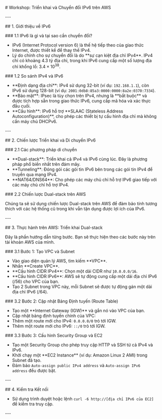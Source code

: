 ﻿\# Workshop: Triển khai và Chuyển đổi IPv6 trên AWS

\---

\## 1. Giới thiệu về IPv6

\### 1.1 IPv6 là gì và tại sao cần chuyển đổi?

* IPv6 (Internet Protocol version 6) là thế hệ tiếp theo của giao thức Internet, được thiết kế để thay thế IPv4.
* Lý do chính cho sự chuyển đổi là do \*\*sự cạn kiệt địa chỉ IPv4\*\*. IPv4 chỉ có khoảng 4.3 tỷ địa chỉ, trong khi IPv6 cung cấp một số lượng địa chỉ khổng lồ: $3.4 \times 10^{38}$.

\### 1.2 So sánh IPv4 và IPv6

* \*\*Định dạng địa chỉ\*\*: IPv4 sử dụng 32-bit (ví dụ: `192.168.1.1`), còn IPv6 sử dụng 128-bit (ví dụ: `2001:0db8:85a3:0000:0000:8a2e:0370:7334`).
* \*\*Bảo mật\*\*: IPsec là tùy chọn trên IPv4, nhưng là \*\*bắt buộc\*\* và được tích hợp sẵn trong giao thức IPv6, cung cấp mã hóa và xác thực đầu cuối.
* \*\*Cấu hình\*\*: IPv6 hỗ trợ \*\*SLAAC (Stateless Address Autoconfiguration)\*\*, cho phép các thiết bị tự cấu hình địa chỉ mà không cần máy chủ DHCPv6.

\---

\## 2. Chiến lược Triển khai và Di chuyển IPv6

\### 2.1 Các phương pháp di chuyển

* \*\*Dual-stack\*\*: Triển khai cả IPv4 và IPv6 cùng lúc. Đây là phương pháp phổ biến nhất trên đám mây.
* \*\*Tunneling\*\*: Đóng gói các gói tin IPv6 bên trong các gói tin IPv4 để truyền qua mạng IPv4.
* \*\*NAT64/DNS64\*\*: Cho phép các máy chủ chỉ hỗ trợ IPv6 giao tiếp với các máy chủ chỉ hỗ trợ IPv4.

\### 2.2 Chiến lược Dual-stack trên AWS

Chúng ta sẽ sử dụng chiến lược Dual-stack trên AWS để đảm bảo tính tương thích với các hệ thống cũ trong khi vẫn tận dụng được lợi ích của IPv6.

\---

\## 3. Thực hành trên AWS: Triển khai Dual-stack

Đây là phần hướng dẫn từng bước. Bạn sẽ thực hiện theo các bước này trên tài khoản AWS của mình.

\### 3.1 Bước 1: Tạo VPC và Subnet

* Vào giao diện quản lý AWS, tìm kiếm \*\*VPC\*\*.
* Nhấn \*\*Create VPC\*\*.
* \*\*Cấu hình CIDR IPv4\*\*: Chọn một dải CIDR như `10.0.0.0/16`.
* \*\*Cấu hình CIDR IPv6\*\*: AWS sẽ tự động cung cấp một dải địa chỉ IPv6 ($/56$) cho VPC của bạn.
* Tạo 2 Subnet trong VPC này, mỗi Subnet sẽ được tự động gán một dải địa chỉ IPv6 ($/64$).

\### 3.2 Bước 2: Cập nhật Bảng Định tuyến (Route Table)

* Tạo một \*\*Internet Gateway (IGW)\*\* và gắn nó vào VPC của bạn.
* Cập nhật bảng định tuyến chính của VPC:
* Thêm một route mới cho IPv4: `0.0.0.0/0` trỏ tới IGW.
* Thêm một route mới cho IPv6: `::/0` trỏ tới IGW.

\### 3.3 Bước 3: Cấu hình Security Group và EC2

* Tạo một Security Group cho phép truy cập HTTP và SSH từ cả IPv4 và IPv6.
* Khởi chạy một \*\*EC2 Instance\*\* (ví dụ: Amazon Linux 2 AMI) trong Subnet đã tạo.
* Đảm bảo `Auto-assign public IPv4 address` và `Auto-assign IPv6 address` đều được bật.

\---

\## 4. Kiểm tra Kết nối

* Sử dụng trình duyệt hoặc lệnh `curl -6 http://[địa chỉ IPv6 của EC2]` để kiểm tra truy cập.

\---
